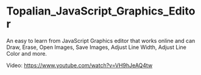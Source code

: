 # Topalian_JavaScript_Graphics_Editor
An easy to learn from JavaScript Graphics editor that works online and can Draw, Erase, Open Images, Save Images, Adjust Line Width, Adjust Line Color and more.

Video: https://www.youtube.com/watch?v=VH9hJeAQ4tw
